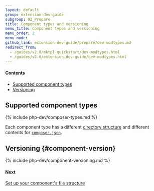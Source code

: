 ```yaml
---
layout: default
group: extension-dev-guide
subgroup: 02_Prepare
title: Component types and versioning
menu_title: Component types and versioning
menu_order: 2
menu_node: 
github_link: extension-dev-guide/prepare/dev-modtypes.md
redirect_from: 
  - /guides/v2.0/mktpl-quickstart/dev-modtypes.html
  - /guides/v2.0/extension-dev-guide/dev-modtypes.html
---
```


#### Contents
*	<a href="#types-spt">Supported component types</a>
*	<a href="#types-vers">Versioning</a>

<h2 id="types-spt">Supported component types</h2>

{% include php-dev/composer-types.md %}

<div class="bs-callout bs-callout-info" id="info">
  <p>Each component type has a different <a href="{{ site.gdeurl }}extension-dev-guide/build/module-file-structure.html" target="_blank">directory structure</a> and different contents for <a href="{{ site.gdeurl }}extension-dev-guide/build/composer-integration.html" target="_blank"><code>composer.json</code></a>.</p>
</div>

## Versioning {#component-version}
{% include php-dev/component-versioning.md %}

#### Next
<a href="{{ site.gdeurl }}extension-dev-guide/module-file-structure.html">Set up your component's file structure</a>